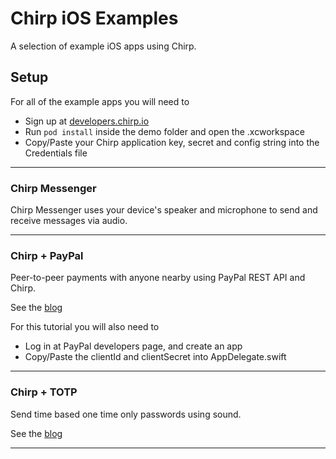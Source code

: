 # Chirp iOS Examples

A selection of example iOS apps using Chirp.

## Setup

For all of the example apps you will need to

- Sign up at [developers.chirp.io](https://developers.chirp.io)
- Run `pod install` inside the demo folder and open the .xcworkspace
- Copy/Paste your Chirp application key, secret and config string into the Credentials file

----

### Chirp Messenger

Chirp Messenger uses your device's speaker and microphone to send and receive messages via audio.

----

### Chirp + PayPal

Peer-to-peer payments with anyone nearby using PayPal REST API and Chirp.

See the [blog](https://blog.chirp.io/chirp-paypal-6e8e02c1d67f)

For this tutorial you will also need to

- Log in at PayPal developers page, and create an app
- Copy/Paste the clientId and clientSecret into AppDelegate.swift

----

### Chirp + TOTP

Send time based one time only passwords using sound.

See the [blog](https://blog.chirp.io/chirp-totp-generation-and-transmission-6044410526a7)

----
